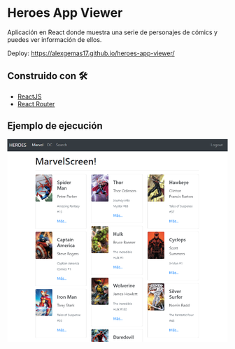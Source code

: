 # Heroes App Viewer

Aplicación en React donde muestra una serie de personajes de cómics y puedes ver información de ellos.

Deploy: https://alexgemas17.github.io/heroes-app-viewer/

## Construido con 🛠️

* [ReactJS](https://es.reactjs.org/docs/getting-started.html)
* [React Router](https://github.com/ReactTraining/react-router)

## Ejemplo de ejecución

![alt text](https://github.com/alexgemas17/heroes-app-viewer/blob/master/example.PNG)
